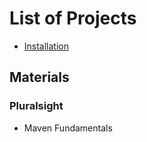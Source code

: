 # List of Projects
* [Installation](installation)

## Materials
### Pluralsight
* Maven Fundamentals
